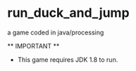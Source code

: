 # run_duck_and_jump
 a game coded in java/processing
 
 ** IMPORTANT **
  - This game requires JDK 1.8 to run. 
